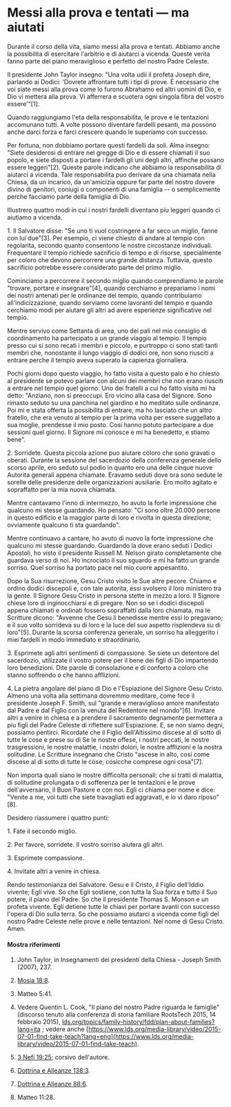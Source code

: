 # Messi alla prova e tentati — ma aiutati

Durante il corso della vita, siamo messi alla prova e tentati. Abbiamo anche
la possibilita di esercitare l'arbitrio e di aiutarci a vicenda. Queste verita
fanno parte del piano meraviglioso e perfetto del nostro Padre Celeste.

Il presidente John Taylor insegno: "Una volta udii il profeta Joseph dire,
parlando ai Dodici: 'Dovrete affrontare tutti i tipi di prove. È necessario
che voi siate messi alla prova come lo furono Abrahamo ed altri uomini di Dio,
e Dio vi mettera alla prova. Vi afferrera e scuotera ogni singola fibra del
vostro essere'"[1].

Quando raggiungiamo l'eta della responsabilita, le prove e le tentazioni
accomunano tutti. A volte possono diventare fardelli pesanti, ma possono anche
darci forza e farci crescere quando le superiamo con successo.

Per fortuna, non dobbiamo portare questi fardelli da soli. Alma insegno:
"Siete desiderosi di entrare nel gregge di Dio e di essere chiamati il suo
popolo, e siete disposti a portare i fardelli gli uni degli altri, affinche
possano essere leggeri"[2]. Queste parole indicano che abbiamo la
responsabilita di aiutarci a vicenda. Tale responsabilita puo derivare da una
chiamata nella Chiesa, da un incarico, da un'amicizia oppure far parte del
nostro dovere divino di genitori, coniugi o componenti di una famiglia -- o
semplicemente perche facciamo parte della famiglia di Dio.

Illustrero quattro modi in cui i nostri fardelli diventano piu leggeri quando
ci aiutiamo a vicenda.

1\. Il Salvatore disse: "Se uno ti vuol costringere a far seco un miglio,
fanne con lui due"[3]. Per esempio, ci viene chiesto di andare al tempio con
regolarita, secondo quanto consentono le nostre circostanze individuali.
Frequentare il tempio richiede sacrificio di tempo e di risorse, specialmente
per coloro che devono percorrere una grande distanza. Tuttavia, questo
sacrificio potrebbe essere considerato parte del primo miglio.

Cominciamo a percorrere il secondo miglio quando comprendiamo le parole
"trovare, portare e insegnare"[4], quando cerchiamo e prepariamo i nomi dei
nostri antenati per le ordinanze del tempio, quando contribuiamo
all'indicizzazione, quando serviamo come lavoranti del tempio e quando
cerchiamo modi per aiutare gli altri ad avere esperienze significative nel
tempio.

Mentre servivo come Settanta di area, uno dei pali nel mio consiglio di
coordinamento ha partecipato a un grande viaggio al tempio. Il tempio presso
cui si sono recati i membri e piccolo, e purtroppo ci sono stati tanti membri
che, nonostante il lungo viaggio di dodici ore, non sono riusciti a entrare
perche il tempio aveva superato la capienza giornaliera.

Pochi giorni dopo questo viaggio, ho fatto visita a questo palo e ho chiesto
al presidente se potevo parlare con alcuni dei membri che non erano riusciti a
entrare nel tempio quel giorno. Uno dei fratelli a cui ho fatto visita mi ha
detto: "Anziano, non si preoccupi. Ero vicino alla casa del Signore. Sono
rimasto seduto su una panchina nel giardino e ho meditato sulle ordinanze. Poi
mi e stata offerta la possibilita di entrare, ma ho lasciato che un altro
fratello, che era venuto al tempio per la prima volta per essere suggellato a
sua moglie, prendesse il mio posto. Cosi hanno potuto partecipare a due
sessioni quel giorno. Il Signore mi conosce e mi ha benedetto, e stiamo bene".

2\. Sorridete. Questa piccola azione puo aiutare coloro che sono gravati o
oberati. Durante la sessione del sacerdozio della conferenza generale dello
scorso aprile, ero seduto sul podio in quanto ero una delle cinque nuove
Autorita generali appena chiamate. Eravamo seduti dove ora sono sedute le
sorelle delle presidenze delle organizzazioni ausiliarie. Ero molto agitato e
sopraffatto per la mia nuova chiamata.

Mentre cantavamo l'inno di intermezzo, ho avuto la forte impressione che
qualcuno mi stesse guardando. Ho pensato: "Ci sono oltre 20.000 persone in
questo edificio e la maggior parte di loro e rivolta in questa direzione;
ovviamente qualcuno ti sta guardando".

Mentre continuavo a cantare, ho avuto di nuovo la forte impressione che
qualcuno mi stesse guardando. Guardando la dove erano seduti i Dodici
Apostoli, ho visto il presidente Russell M. Nelson girato completamente che
guardava verso di noi. Ho incrociato il suo sguardo e mi ha fatto un grande
sorriso. Quel sorriso ha portato pace nel mio cuore appesantito.

Dopo la Sua risurrezione, Gesu Cristo visito le Sue altre pecore. Chiamo e
ordino dodici discepoli e, con tale autorita, essi svolsero il loro ministero
tra la gente. Il Signore Gesu Cristo in persona stette in mezzo a loro. Il
Signore chiese loro di inginocchiarsi e di pregare. Non so se i dodici
discepoli appena chiamati e ordinati fossero sopraffatti dalla loro chiamata,
ma le Scritture dicono: "Avvenne che Gesu li benedisse mentre essi lo
pregavano; e il suo volto sorrideva su di loro e la luce del suo aspetto
risplendeva su di loro"[5]. Durante la scorsa conferenza generale, un sorriso
ha alleggerito i miei fardelli in modo immediato e straordinario.

3\. Esprimete agli altri sentimenti di compassione. Se siete un detentore del
sacerdozio, utilizzate il vostro potere per il bene dei figli di Dio
impartendo loro benedizioni. Dite parole di consolazione e di conforto a
coloro che stanno soffrendo o che hanno afflizioni.

4\. La pietra angolare del piano di Dio e l'Espiazione del Signore Gesu
Cristo. Almeno una volta alla settimana dovremmo meditare, come fece il
presidente Joseph F. Smith, sul "grande e meraviglioso amore manifestato dal
Padre e dal Figlio con la venuta del Redentore nel mondo"[6]. Invitare altri a
venire in chiesa e a prendere il sacramento degnamente permettera a piu figli
del Padre Celeste di riflettere sull'Espiazione. E, se non siamo degni,
possiamo pentirci. Ricordate che il Figlio dell'Altissimo discese al di sotto
di tutte le cose e prese su di Se le nostre offese, i nostri peccati, le
nostre trasgressioni, le nostre malattie, i nostri dolori, le nostre
afflizioni e la nostra solitudine. Le Scritture insegnano che Cristo "ascese
in alto, cosi come discese al di sotto di tutte le cose, cosicche comprese
ogni cosa"[7].

Non importa quali siano le nostre difficolta personali; che si tratti di
malattia, di solitudine prolungata o di sofferenza per le tentazioni e le
prove dell'avversario, il Buon Pastore e con noi. Egli ci chiama per nome e
dice: "Venite a me, voi tutti che siete travagliati ed aggravati, e io vi daro
riposo"[8].

Desidero riassumere i quattro punti:

1\. Fate il secondo miglio.

2\. Per favore, sorridete. Il vostro sorriso aiutera gli altri.

3\. Esprimete compassione.

4\. Invitate altri a venire in chiesa.

Rendo testimonianza del Salvatore. Gesu e il Cristo, il Figlio dell'Iddio
vivente; Egli vive. So che Egli sostiene, con tutta la Sua forza e tutto il
Suo potere, il piano del Padre. So che il presidente Thomas S. Monson e un
profeta vivente. Egli detiene tutte le chiavi per portare avanti con successo
l'opera di Dio sulla terra. So che possiamo aiutarci a vicenda come figli del
nostro Padre Celeste nelle prove e nelle tentazioni. Nel nome di Gesu Cristo.
Amen.

#### Mostra riferimenti

  1.  John Taylor, in Insegnamenti dei presidenti della Chiesa - Joseph Smith (2007), 237.

  2.  [Mosia 18:8](https://www.lds.org/scriptures/bofm/mosiah/18.8?lang=ita#7).

  3.  Matteo 5:41.

  4.  Vedere Quentin L. Cook, "Il piano del nostro Padre riguarda le famiglie" (discorso tenuto alla conferenza di storia familiare RootsTech 2015, 14 febbraio 2015), [lds.org/topics/family-history/fdd/plan-about-families?lang=ita](https://www.lds.org/topics/family-history/fdd/plan-about-families-full) ; vedere anche [https://www.lds.org/media-library/video/2015-07-01-find-take-teach?lang=eng](https://www.lds.org/media-library/video/2015-07-01-find-take-teach).

  5.  [3 Nefi 19:25](https://www.lds.org/scriptures/bofm/3-ne/19.25?lang=ita#24); corsivo dell'autore.

  6.  [Dottrina e Alleanze 138:3](https://www.lds.org/scriptures/dc-testament/dc/138.3?lang=ita#2).

  7.  [Dottrina e Alleanze 88:6](https://www.lds.org/scriptures/dc-testament/dc/88.6?lang=ita#5).

  8.  Matteo 11:28.

